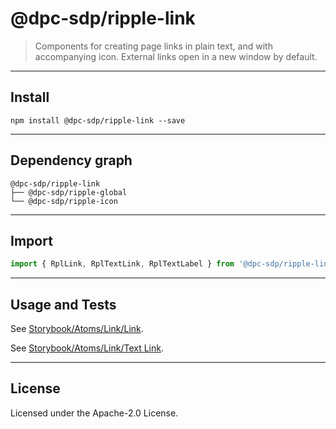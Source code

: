 <!-- GENERATED_DOCS -->
# @dpc-sdp/ripple-link

> Components for creating page links in plain text, and with accompanying icon.
External links open in a new window by default.

--------------------------------------------------------------------------------

## Install

```shell
npm install @dpc-sdp/ripple-link --save
```

--------------------------------------------------------------------------------

## Dependency graph

```shell
@dpc-sdp/ripple-link
├── @dpc-sdp/ripple-global
└── @dpc-sdp/ripple-icon
```

--------------------------------------------------------------------------------

## Import

```js
import { RplLink, RplTextLink, RplTextLabel } from '@dpc-sdp/ripple-link'
```

--------------------------------------------------------------------------------

## Usage and Tests

See [Storybook/Atoms/Link/Link](https://ripple.sdp.vic.gov.au/?path=/story/atoms-link--link).

See [Storybook/Atoms/Link/Text Link](https://ripple.sdp.vic.gov.au/?path=/story/atoms-link--text-link).

--------------------------------------------------------------------------------

## License

Licensed under the Apache-2.0 License.

<!-- /GENERATED_DOCS -->
